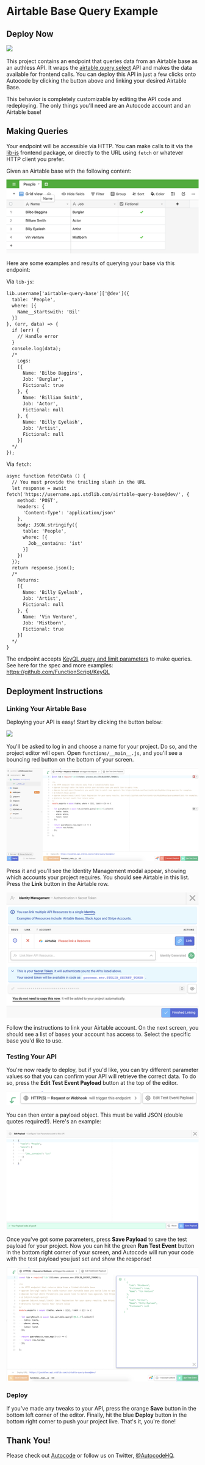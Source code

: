 # Airtable Base Query Example

## Deploy Now

[<img src="https://deploy.stdlib.com/static/images/deploy.svg?" width="192">](https://deploy.stdlib.com/)

This project contains an endpoint that queries data from an Airtable base as an authless API. It wraps the [airtable.query.select](https://autocode.com/stdlib/airtable/query/#select) API and makes the data available for frontend calls. You can deploy this API in just a few clicks onto Autocode by clicking the button above and linking your desired Airtable Base.

This behavior is completely customizable by editing the API code and redeploying. The only things you'll need are an Autocode account and an Airtable base!

## Making Queries

Your endpoint will be accessible via HTTP. You can make calls to it via the [lib-js](https://github.com/stdlib/lib-js) frontend package, or directly to the URL using `fetch` or whatever HTTP client you prefer.

Given an Airtable base with the following content:

![](./images/base-contents.png)

Here are some examples and results of querying your base via this endpoint:

Via `lib-js`:
```
lib.username['airtable-query-base']['@dev']({
  table: 'People',
  where: [{
    Name__startswith: 'Bil'
  }]
}, (err, data) => {
  if (err) {
    // Handle error
  }
  console.log(data);
  /*
    Logs:
    [{
      Name: 'Bilbo Baggins',
      Job: 'Burglar',
      Fictional: true
    }, {
      Name: 'Billiam Smith',
      Job: 'Actor',
      Fictional: null
    }, {
      Name: 'Billy Eyelash',
      Job: 'Artist',
      Fictional: null
    }]
  */
});
```

Via `fetch`:
```
async function fetchData () {
  // You must provide the trailing slash in the URL
  let response = await fetch('https://username.api.stdlib.com/airtable-query-base@dev/', {
    method: 'POST',
    headers: {
      'Content-Type': 'application/json'
    },
    body: JSON.stringify({
      table: 'People',
      where: [{
        Job__contains: 'ist'
      }]
    })
  });
  return response.json();
  /*
    Returns:
    [{
      Name: 'Billy Eyelash',
      Job: 'Artist',
      Fictional: null
    }, {
      Name: 'Vin Venture',
      Job: 'Mistborn',
      Fictional: true
    }]
  */
}
```

The endpoint accepts [KeyQL query and limit parameters](https://github.com/FunctionScript/KeyQL) to make queries. See here for the spec and more examples: https://github.com/FunctionScript/KeyQL

## Deployment Instructions

### Linking Your Airtable Base

Deploying your API is easy! Start by clicking the button below:

[<img src="https://deploy.stdlib.com/static/images/deploy.svg?" width="192">](https://deploy.stdlib.com/)

You'll be asked to log in and choose a name for your project. Do so, and the project editor will open. Open `functions/__main__.js`, and you'll see a bouncing red button on the bottom of your screen.

![](./images/editor-screen.png)

Press it and you'll see the Identity Management modal appear, showing which accounts your project requires. You should see Airtable in this list. Press the **Link** button in the Airtable row.

![](./images/identity-management.png)

Follow the instructions to link your Airtable account. On the next screen, you should see a list of bases your account has access to. Select the specific base you'd like to use.

### Testing Your API

You're now ready to deploy, but if you'd like, you can try different parameter values so that you can confirm your API will retrieve the correct data. To do so, press the **Edit Test Event Payload** button at the top of the editor.

![](./images/test-payload-button.png)

You can then enter a payload object. This must be valid JSON (double quotes required!). Here's an example:

![](./images/test-payload-editor.png)

Once you've got some parameters, press **Save Payload** to save the test payload for your project. Now you can hit the green **Run Test Event** button in the bottom right corner of your screen, and Autocode will run your code with the test payload you just set and show the response!

![](./images/test-run.png)

### Deploy

If you've made any tweaks to your API, press the orange **Save** button in the bottom left corner of the editor. Finally, hit the blue **Deploy** button in the bottom right corner to push your project live. That's it, you're done!

## Thank You!

Please check out [Autocode](https://autocode.com) or follow us on Twitter, [@AutocodeHQ](https://twitter.com/AutocodeHQ).
